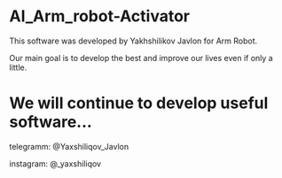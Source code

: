 # AI_Arm_robot-Activator

This software was developed by Yakhshilikov Javlon for Arm Robot.

Our main goal is to develop the best and improve our lives even if only a little.

# We will continue to develop useful software...


telegramm: @Yaxshiliqov_Javlon

instagram: @_yaxshiliqov
